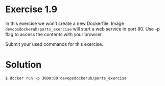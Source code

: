 # Exercise 1.9

In this exercise we won’t create a new Dockerfile. Image `devopsdockeruh/ports_exercise` will start a web service in port 80. Use -p flag to access the contents with your browser. <br>

Submit your used commands for this exercise. <br>

# Solution

`$ docker run -p 3000:80 devopsdockeruh/ports_exercise`
